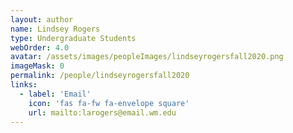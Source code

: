 ```yaml
---
layout: author
name: Lindsey Rogers
type: Undergraduate Students
webOrder: 4.0
avatar: /assets/images/peopleImages/lindseyrogersfall2020.png
imageMask: 0
permalink: /people/lindseyrogersfall2020
links:
  - label: 'Email'
    icon: 'fas fa-fw fa-envelope square'
    url: mailto:larogers@email.wm.edu
---
```

